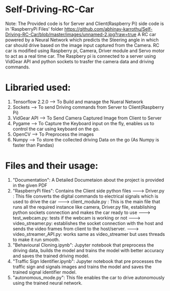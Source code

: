 # Self-Driving-RC-Car
Note: The Provided code is for Server and Client(Raspberry Pi) side code is in 'RaspberryPi Files' folder
https://github.com/abhinay-karrothu/Self-Driving-RC-Car/blob/master/images/unnamed-2.jpg?raw=true
A RC car powered by a Neural Network which predicts the Steering angle in which car should drive based on the image input captured from the Camera.
RC car is modified using Raspberry pi, Camera, Driver module and Servo motor to act as a real time car. The Raspbery pi is connected to a server using VidGear API and python sockets to trasfer the camera data and driving commands.

# Libraried used:
1. Tensorflow 2.2.0 --> To Build and manage the Nueral Network
2. Sockets          --> To send Driving commands from Server to Client(Raspberry Pi)
3. VidGear API      --> To Send Camera Captured Image from Client to Server
4. Pygame           --> To Capture the Keyboard input on the fly, enables us to control the car using keyboard on the go.
5. OpenCV           --> To Preprocess the images
6. Numpy            --> To store the collected driving Data on the go (As Numpy is faster than Pandas)

# Files and their usage:
1. "Documentation": A Detailed Documetaion about the project is provided in the given PDF
2. "RaspberryPi files": Contains the Client side python files
   ---> Driver.py : This file converts the digital commands to electrical signals which is used to drive the car
   ---> client_module.py : This is the main file that runs all the required instance like camera, Driver.py file, establishing python sockets connection and makes the car ready to use
   ---> test_webcam.py: tests if the webcam is working or not
   ---> video_streamer.py: establishes the socket connection with the host and sends the video frames from client to the host/server.
   ---> video_streamer_API.py: works same as video_streamer but uses threads to make it run smooth.
3. "Behavioural Cloning.ipynb": Jupyter notebook that preprocess the driving data, builds the model and trains the model with better accuracy and saves the trained driving model.
4. "Traffic Sign Identifier.ipynb": Jupyter notebook that pre processes the traffic sign and signals images and trains the model and saves the trained signal identifier model.
5. "autonomous_mode.py": This file enables the car to drive autonomously using the trained neural network.
